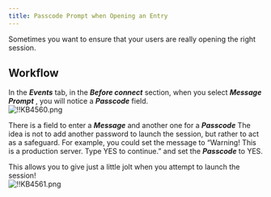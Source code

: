 ```yaml
---
title: Passcode Prompt when Opening an Entry
---
```

Sometimes you want to ensure that your users are really opening the right session.

## Workflow

In the ***Events*** tab, in the ***Before connect*** section, when you select ***Message Prompt*** , you will notice a ***Passcode*** field.  
![!!KB4560.png](https://webdevolutions.azureedge.net/docs/en/kb/KB4560.png)  

There is a field to enter a ***Message*** and another one for a ***Passcode*** The idea is not to add another password to launch the session, but rather to act as a safeguard. For example, you could set the message to “Warning! This is a production server. Type YES to continue.” and set the ***Passcode*** to YES.  

This allows you to give just a little jolt when you attempt to launch the session!  
![!!KB4561.png](https://webdevolutions.azureedge.net/docs/en/kb/KB4561.png)